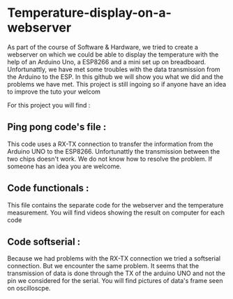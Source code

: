 # Temperature-display-on-a-webserver
As part of the course of Software & Hardware, we tried to create a webserver on which we could be able to display the temperature with the help of an Arduino Uno, a ESP8266 and a mini set up on breadboard. Unfortunattly, we have met some troubles with the data transmission from the Arduino to the ESP. In this github we will show you what we did and the problems we have met. This project is still ingoing so if anyone have an idea to improve the tuto your welcom

For this project you will find  :
## Ping pong code's file : 
This code uses a RX-TX connection to transfer the information from the Arduino UNO to the ESP8266. Unfortunattly the transmission between the two chips doesn't work. We do not know how to resolve the problem. If someone has an idea you are welcome.
## Code functionals :
This file contains the separate code for the webserver and the temperature measurement. You will find videos showing the result on computer for each code 
## Code softserial :
Because we had problems with the RX-TX connection we tried a softserial connection. But we encounter the same problem. It seems that the transmission of data is done through the TX of the arduino UNO and not the pin we considered for the serial. You will find pictures of data's frame seen on oscilloscpe.
